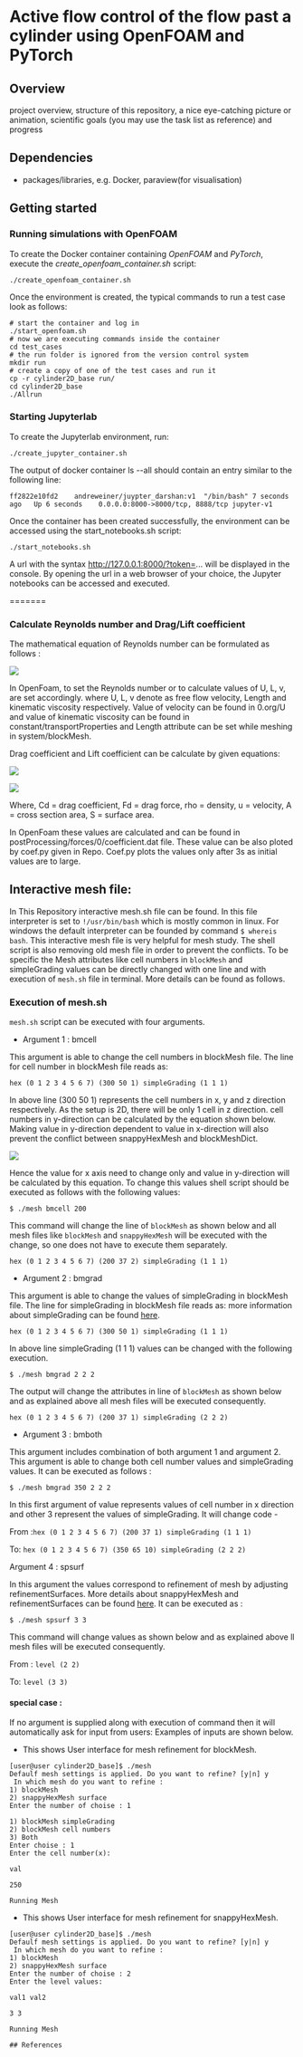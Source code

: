 # Active flow control of the flow past a cylinder using OpenFOAM and PyTorch

## Overview
project overview, structure of this repository, a nice eye-catching picture or animation, scientific goals (you may use the task list as reference) and progress

## Dependencies
- packages/libraries, e.g. Docker, paraview(for visualisation)

## Getting started

### Running simulations with OpenFOAM

To create the Docker container containing *OpenFOAM* and *PyTorch*, execute the *create_openfoam_container.sh* script:

```
./create_openfoam_container.sh
```

Once the environment is created, the typical commands to run a test case look as follows:

```
# start the container and log in
./start_openfoam.sh
# now we are executing commands inside the container
cd test_cases
# the run folder is ignored from the version control system
mkdir run
# create a copy of one of the test cases and run it
cp -r cylinder2D_base run/
cd cylinder2D_base
./Allrun
```

### Starting Jupyterlab

To create the Jupyterlab environment, run:

```
./create_jupyter_container.sh
```

The output of docker container ls --all should contain an entry similar to the following line:

```
ff2822e10fd2    andreweiner/juypter_darshan:v1  "/bin/bash" 7 seconds ago   Up 6 seconds    0.0.0.0:8000->8000/tcp, 8888/tcp jupyter-v1
```

Once the container has been created successfully, the environment can be accessed using the start_notebooks.sh script:

```
./start_notebooks.sh
```

A url with the syntax http://127.0.0.1:8000/?token=... will be displayed in the console. By opening the url in a web browser of your choice, the Jupyter notebooks can be accessed and executed.

=======
### Calculate Reynolds number and Drag/Lift coefficient
The mathematical equation of Reynolds number can be formulated as follows :

![](https://latex.codecogs.com/svg.latex?Re&space;=&space;\frac{U_\infty&space;L}{\nu})

In OpenFoam, to set the Reynolds number or to calculate values of U, L, v, are set accordingly. 
where U, L, v denote as free flow velocity, Length and kinematic viscosity respectively.
 Value of velocity can be found in 0.org/U and value of kinematic viscosity can be found in 
 constant/transportProperties and Length attribute can be set while meshing in system/blockMesh. 

Drag coefficient and Lift coefficient can be calculate by given equations:

![](https://latex.codecogs.com/svg.latex?{\displaystyle&space;C_{\mathrm&space;{d}&space;}={\dfrac&space;{2F_{\mathrm&space;{d}&space;}}{\rho&space;u^{2}A}}})


![](https://latex.codecogs.com/svg.latex?{\displaystyle&space;C_{\mathrm&space;{L}&space;}={\frac&space;{2L}{\rho&space;u^{2}S}}}) 

Where,
 Cd = drag coefficient, Fd = drag force, rho =  density, u = velocity, A = cross section area, S = surface area.
 
In OpenFoam these values are calculated and can be found in postProcessing/forces/0/coefficient.dat file. These value can be also ploted by coef.py given in Repo. Coef.py plots the values only after 3s as initial values are to large.

## Interactive mesh file:
In This Repository interactive mesh.sh file can be found. In this file interpreter is set to ```!/usr/bin/bash``` which is 
mostly common in linux. For windows the default interpreter can be founded by command ``` $ whereis bash ```.
This interactive mesh file is very helpful for mesh study. The shell script is also removing old mesh file in order to
 prevent the conflicts. To be specific the Mesh attributes like cell numbers in ```blockMesh``` and simpleGrading 
 values can be directly changed with one line and with execution of ```mesh.sh``` file in terminal. More details can be found as follows.

### Execution of mesh.sh
```mesh.sh``` script can be executed with four arguments.
+ Argument 1 : bmcell

This argument is able to change the cell numbers in blockMesh file. The line for cell number in blockMesh file reads as:

```hex (0 1 2 3 4 5 6 7) (300 50 1) simpleGrading (1 1 1)```

In above line (300 50 1) represents the cell numbers in x, y and z direction respectively. As the setup is 2D, there will be only 1 cell in z direction.
cell numbers in y-direction can be calculated by the equation shown below. Making value in y-direction dependent to value in x-direction will also prevent the conflict between snappyHexMesh and blockMeshDict. 


![](https://latex.codecogs.com/svg.latex?blockX=blocksX&space;\times&space;\frac{lengthY}{lengthX})

Hence the value for x axis need to change only and value in y-direction will be calculated by this equation. To change this values shell script should be executed as follows with the following values:

```$ ./mesh bmcell 200```

This command will change the line of ```blockMesh``` as shown below and all mesh files like ```blockMesh``` and 
```snappyHexMesh``` will be executed with the change, so one does not have to execute them separately.

```hex (0 1 2 3 4 5 6 7) (200 37 2) simpleGrading (1 1 1)```

+ Argument 2 : bmgrad

This argument is able to change the values of simpleGrading in blockMesh file. The line for simpleGrading in blockMesh file reads as:
more information about simpleGrading can be found [here](https://openfoam.com/documentation/user-guide/blockMesh.php).

```hex (0 1 2 3 4 5 6 7) (300 50 1) simpleGrading (1 1 1)```

In above line simpleGrading (1 1 1) values can be changed with the following execution.

```$ ./mesh bmgrad 2 2 2```

The output will change the attributes in line of ```blockMesh``` as shown below and as explained above all mesh files will be executed consequently.

```hex (0 1 2 3 4 5 6 7) (200 37 1) simpleGrading (2 2 2)```

+ Argument 3 : bmboth

This argument includes combination of both argument 1 and argument 2. This argument is able to change both cell number values and simpleGrading values.
It can be executed as follows :
 
```$ ./mesh bmgrad 350 2 2 2```

In this first argument of value represents values of cell number in x direction and other 3 represent the values of simpleGrading.
It will change code -

From :```hex (0 1 2 3 4 5 6 7) (200 37 1) simpleGrading (1 1 1)```

To:
```hex (0 1 2 3 4 5 6 7) (350 65 10) simpleGrading (2 2 2)```

Argument 4 : spsurf

In this argument the values correspond to refinement of mesh by adjusting refinementSurfaces. More details about snappyHexMesh and refinementSurfaces can be found [here](https://openfoam.com/documentation/user-guide/snappyHexMesh.php).
It can be executed as :
 
```$ ./mesh spsurf 3 3```

This command will change values as shown below and as explained above ll mesh files will be executed consequently.

From :
```level (2 2)```

To:
```level (3 3)```


#### special case :
If no argument is supplied along with execution of command then it will automatically ask for input from users:
Examples of inputs are shown below.
+ This shows User interface for mesh refinement for blockMesh.
```
[user@user cylinder2D_base]$ ./mesh
Defaulf mesh settings is applied. Do you want to refine? [y|n] y
 In which mesh do you want to refine : 
1) blockMesh
2) snappyHexMesh surface
Enter the number of choise : 1

1) blockMesh simpleGrading 
2) blockMesh cell numbers 
3) Both
Enter choise : 1
Enter the cell number(x): 

val

250

Running Mesh
```
+ This shows User interface for mesh refinement for snappyHexMesh.
```
[user@user cylinder2D_base]$ ./mesh
Defaulf mesh settings is applied. Do you want to refine? [y|n] y
 In which mesh do you want to refine : 
1) blockMesh
2) snappyHexMesh surface
Enter the number of choise : 2
Enter the level values: 

val1 val2

3 3

Running Mesh

## References

